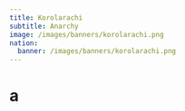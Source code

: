 ```yaml
---
title: Korolarachi
subtitle: Anarchy
image: /images/banners/korolarachi.png
nation:
  banner: /images/banners/korolarachi.png
---
```


# a